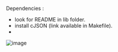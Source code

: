 Dependencies :
  - look for README in lib folder.
  - install cJSON (link available in Makefile).
  - 
![image](https://github.com/user-attachments/assets/3f2de19a-f6e1-4cec-95f4-be5137e6bd1c)
